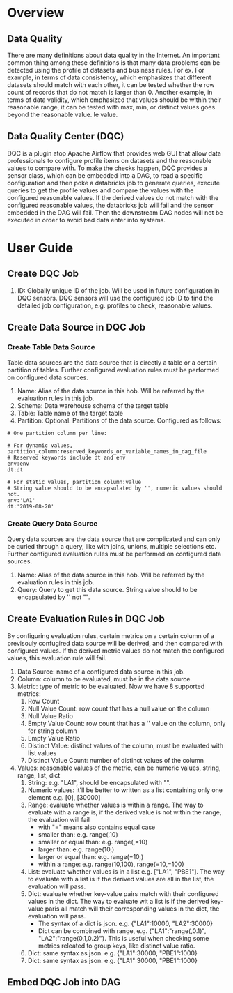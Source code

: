 # Overview 
## Data Quality 
There are many definitions about data quality in the Internet. An important common thing among these definitions is that many data problems can be detected using the profile of datasets and business rules. For ex. For example, in terms of data consistency, which emphasizes that different datasets should match with each other, it can be tested whether the row count of records that do not match is larger than 0. Another example, in terms of data validity, which emphasized that values should be within their reasonable range, it can be tested with max, min, or distinct values goes beyond the reasonable value. le value.  

## Data Quality Center (DQC) 
DQC is a plugin atop Apache Airflow that provides web GUI that allow data professionals to configure profile items on datasets and the reasonable values to compare with. To make the checks happen, DQC provides a sensor class, which can be embedded into a DAG, to read a specific configuration and then poke a databricks job to generate queries, execute queries to get the profile values and compare the values with the configured reasonable values. If the derived values do not match with the configured reasonable values, the databricks job will fail and the sensor embedded in the DAG will fail. Then the downstream DAG nodes will not be executed in order to avoid bad data enter into systems. 
 
# User Guide 
## Create DQC Job 
1. ID: Globally unique ID of the job. Will be used in future configuration in DQC sensors. DQC sensors will use the configured job ID to find the detailed job configuration, e.g. profiles to check, reasonable values. 
## Create Data Source in DQC Job 
### Create Table Data Source 
Table data sources are the data source that is directly a table or a certain partition of tables. Further configured evaluation rules must be performed on configured data sources. 
<ol>
 <li>Name: Alias of the data source in this hob. Will be referred by the evaluation rules in this job. </li>
 <li>Schema: Data warehouse schema of the target table </li>
 <li>Table: Table name of the target table </li>
 <li>Partition: Optional. Partitions of the data source. Configured as follows: </li>
</ol>

```
# One partition column per line:

# For dynamic values, partition_column:reserved_keywords_or_variable_names_in_dag_file
# Reserved keywords include dt and env
env:env
dt:dt

# For static values, partition_column:value
# String value should to be encapsulated by '', numeric values should not.
env:'LA1'
dt:'2019-08-20'
```

### Create Query Data Source
Query data sources are the data source that are complicated and can only be quried through a query, like with joins, unions, multiple selections etc. Further configured evaluation rules must be performed on configured data sources. 
<ol>
<li>Name: Alias of the data source  in this hob. Will be referred by the evaluation rules in this job. </li>
<li>Query: Query to get this data source. String value should to be encapsulated by '' not "".</li>
</ol>

## Create Evaluation Rules in DQC Job
By configuring evaluation rules, certain metrics on a certain column of a previsouly confugired data source will be derived, and then compared with configured values. If the derived metric values do not match the configured values, this evaluation rule will fail. 
<ol>
 <li>Data Source: name of a configured data source in this job. </li>
 <li>Column: column to be evaluated, must be in the data source. </li>
 <li>Metric: type of metric to be evaluated. Now we have 8 supported metrics:
  <ol>
   <li>Row Count</li>
   <li>Null Value Count: row count that has a null value on the column </li>
   <li>Null Value Ratio </li>
   <li>Empty Value Count: row count that has a '' value on the column, only for string column </li>
   <li>Empty Value Ratio </li>
   <li>Distinct Value: distinct values of the column, must be evaluated with list values </li>
   <li>Distinct Value Count: number of distinct values of the column </li>
  </ol>
 </li>
 <li>Values: reasonable values of the metric, can be numeric values, string, range, list, dict
  <ol>
   <li>String: e.g. "LA1", should be encapsulated with "". </li>
   <li>Numeric values: it'll be better to written as a list containing only one element e.g. [0], [30000]</li>
   <li>Range: evaluate whether values is within a range. The way to evaluate with a range is, if the derived value is not within the range, the evaluation will fail
    <ul>
     <li>with "=" means also contains equal case
     <li>smaller than: e.g. range(,10) </li>
     <li>smaller or equal than: e.g. range(,=10) </li>
     <li>larger than: e.g. range(10,) </li>
     <li>larger or equal than: e.g. range(=10,) </li>
     <li>within a range: e.g. range(10,100), range(=10,=100)
    </ul>
   <li>List: evaluate whether values is in a list e.g. ["LA1", "PBE1"]. The way to evaluate with a list is if the derived values are all in the list, the evaluation will pass.</li>
   <li>Dict: evaluate whether key-value pairs match with their configured values in the dict. The way to evaluate wit a list is if the derived key-value paris all match will their corresponding values in the dict, the evaluation will pass.
    <ul>
     <li>The syntax of a dict is json. e.g. {"LA1":10000, "LA2":30000}</li>
     <li>Dict can be combined with range, e.g. {"LA1":"range(,0.1)", "LA2":"range(0.1,0.2)"}. This is useful when checking some metrics releated to group keys, like distinct value ratio.
    </ul>
   </li>
   <li>Dict: same syntax as json. e.g. {"LA1":30000, "PBE1":1000} </li>
   <li>Dict: same syntax as json. e.g. {"LA1":30000, "PBE1":1000} </li>
  </ol>
 </li>
</ol>

## Embed DQC Job into DAG
